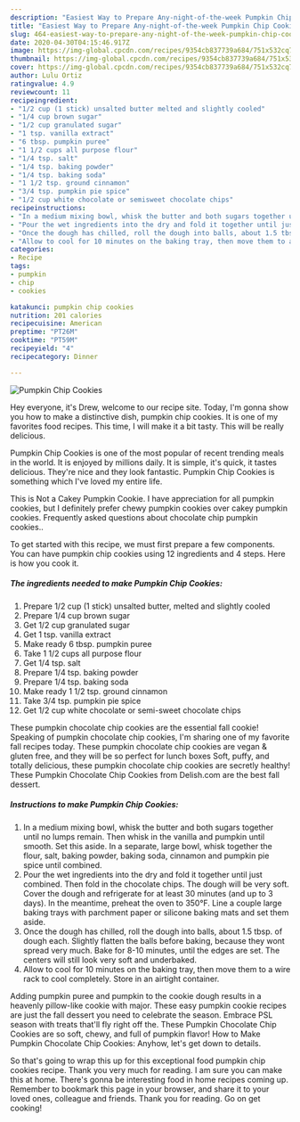 ```yaml
---
description: "Easiest Way to Prepare Any-night-of-the-week Pumpkin Chip Cookies"
title: "Easiest Way to Prepare Any-night-of-the-week Pumpkin Chip Cookies"
slug: 464-easiest-way-to-prepare-any-night-of-the-week-pumpkin-chip-cookies
date: 2020-04-30T04:15:46.917Z
image: https://img-global.cpcdn.com/recipes/9354cb837739a684/751x532cq70/pumpkin-chip-cookies-recipe-main-photo.jpg
thumbnail: https://img-global.cpcdn.com/recipes/9354cb837739a684/751x532cq70/pumpkin-chip-cookies-recipe-main-photo.jpg
cover: https://img-global.cpcdn.com/recipes/9354cb837739a684/751x532cq70/pumpkin-chip-cookies-recipe-main-photo.jpg
author: Lulu Ortiz
ratingvalue: 4.9
reviewcount: 11
recipeingredient:
- "1/2 cup (1 stick) unsalted butter melted and slightly cooled"
- "1/4 cup brown sugar"
- "1/2 cup granulated sugar"
- "1 tsp. vanilla extract"
- "6 tbsp. pumpkin puree"
- "1 1/2 cups all purpose flour"
- "1/4 tsp. salt"
- "1/4 tsp. baking powder"
- "1/4 tsp. baking soda"
- "1 1/2 tsp. ground cinnamon"
- "3/4 tsp. pumpkin pie spice"
- "1/2 cup white chocolate or semisweet chocolate chips"
recipeinstructions:
- "In a medium mixing bowl, whisk the butter and both sugars together until no lumps remain. Then whisk in the vanilla and pumpkin until smooth. Set this aside. In a separate, large bowl, whisk together the flour, salt, baking powder, baking soda, cinnamon and pumpkin pie spice until combined."
- "Pour the wet ingredients into the dry and fold it together until just combined. Then fold in the chocolate chips. The dough will be very soft. Cover the dough and refrigerate for at least 30 minutes (and up to 3 days). In the meantime, preheat the oven to 350°F. Line a couple large baking trays with parchment paper or silicone baking mats and set them aside."
- "Once the dough has chilled, roll the dough into balls, about 1.5 tbsp. of dough each. Slightly flatten the balls before baking, because they wont spread very much. Bake for 8-10 minutes, until the edges are set. The centers will still look very soft and underbaked."
- "Allow to cool for 10 minutes on the baking tray, then move them to a wire rack to cool completely. Store in an airtight container."
categories:
- Recipe
tags:
- pumpkin
- chip
- cookies

katakunci: pumpkin chip cookies 
nutrition: 201 calories
recipecuisine: American
preptime: "PT26M"
cooktime: "PT59M"
recipeyield: "4"
recipecategory: Dinner

---
```



![Pumpkin Chip Cookies](https://img-global.cpcdn.com/recipes/9354cb837739a684/751x532cq70/pumpkin-chip-cookies-recipe-main-photo.jpg)

Hey everyone, it's Drew, welcome to our recipe site. Today, I'm gonna show you how to make a distinctive dish, pumpkin chip cookies. It is one of my favorites food recipes. This time, I will make it a bit tasty. This will be really delicious.

Pumpkin Chip Cookies is one of the most popular of recent trending meals in the world. It is enjoyed by millions daily. It is simple, it's quick, it tastes delicious. They're nice and they look fantastic. Pumpkin Chip Cookies is something which I've loved my entire life.

This is Not a Cakey Pumpkin Cookie. I have appreciation for all pumpkin cookies, but I definitely prefer chewy pumpkin cookies over cakey pumpkin cookies. Frequently asked questions about chocolate chip pumpkin cookies..


To get started with this recipe, we must first prepare a few components. You can have pumpkin chip cookies using 12 ingredients and 4 steps. Here is how you cook it.

<!--inarticleads1-->

##### The ingredients needed to make Pumpkin Chip Cookies:

1. Prepare 1/2 cup (1 stick) unsalted butter, melted and slightly cooled
1. Prepare 1/4 cup brown sugar
1. Get 1/2 cup granulated sugar
1. Get 1 tsp. vanilla extract
1. Make ready 6 tbsp. pumpkin puree
1. Take 1 1/2 cups all purpose flour
1. Get 1/4 tsp. salt
1. Prepare 1/4 tsp. baking powder
1. Prepare 1/4 tsp. baking soda
1. Make ready 1 1/2 tsp. ground cinnamon
1. Take 3/4 tsp. pumpkin pie spice
1. Get 1/2 cup white chocolate or semi-sweet chocolate chips


These pumpkin chocolate chip cookies are the essential fall cookie! Speaking of pumpkin chocolate chip cookies, I&#39;m sharing one of my favorite fall recipes today. These pumpkin chocolate chip cookies are vegan &amp; gluten free, and they will be so perfect for lunch boxes Soft, puffy, and totally delicious, these pumpkin chocolate chip cookies are secretly healthy! These Pumpkin Chocolate Chip Cookies from Delish.com are the best fall dessert. 

<!--inarticleads2-->

##### Instructions to make Pumpkin Chip Cookies:

1. In a medium mixing bowl, whisk the butter and both sugars together until no lumps remain. Then whisk in the vanilla and pumpkin until smooth. Set this aside. In a separate, large bowl, whisk together the flour, salt, baking powder, baking soda, cinnamon and pumpkin pie spice until combined.
1. Pour the wet ingredients into the dry and fold it together until just combined. Then fold in the chocolate chips. The dough will be very soft. Cover the dough and refrigerate for at least 30 minutes (and up to 3 days). In the meantime, preheat the oven to 350°F. Line a couple large baking trays with parchment paper or silicone baking mats and set them aside.
1. Once the dough has chilled, roll the dough into balls, about 1.5 tbsp. of dough each. Slightly flatten the balls before baking, because they wont spread very much. Bake for 8-10 minutes, until the edges are set. The centers will still look very soft and underbaked.
1. Allow to cool for 10 minutes on the baking tray, then move them to a wire rack to cool completely. Store in an airtight container.


Adding pumpkin puree and pumpkin to the cookie dough results in a heavenly pillow-like cookie with major. These easy pumpkin cookie recipes are just the fall dessert you need to celebrate the season. Embrace PSL season with treats that&#39;ll fly right off the. These Pumpkin Chocolate Chip Cookies are so soft, chewy, and full of pumpkin flavor! How to Make Pumpkin Chocolate Chip Cookies: Anyhow, let&#39;s get down to details. 

So that's going to wrap this up for this exceptional food pumpkin chip cookies recipe. Thank you very much for reading. I am sure you can make this at home. There's gonna be interesting food in home recipes coming up. Remember to bookmark this page in your browser, and share it to your loved ones, colleague and friends. Thank you for reading. Go on get cooking!
